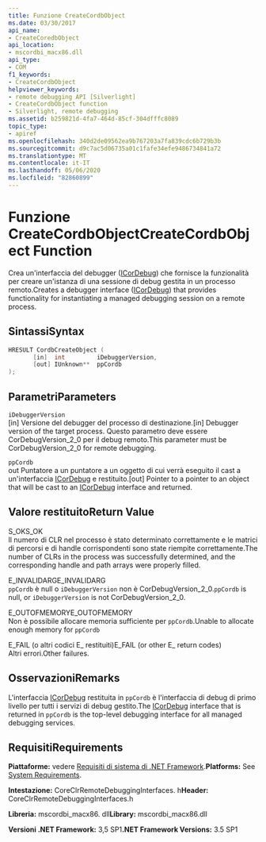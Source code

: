```yaml
---
title: Funzione CreateCordbObject
ms.date: 03/30/2017
api_name:
- CreateCoredbObject
api_location:
- mscordbi_macx86.dll
api_type:
- COM
f1_keywords:
- CreateCordbObject
helpviewer_keywords:
- remote debugging API [Silverlight]
- CreateCordbObject function
- Silverlight, remote debugging
ms.assetid: b259821d-4fa7-464d-85cf-304dfffc8089
topic_type:
- apiref
ms.openlocfilehash: 340d2de09562ea9b767203a7fa839cdc6b729b3b
ms.sourcegitcommit: d9c7ac5d06735a01c1fafe34efe9486734841a72
ms.translationtype: MT
ms.contentlocale: it-IT
ms.lasthandoff: 05/06/2020
ms.locfileid: "82860899"
---
```

# <a name="createcordbobject-function"></a><span data-ttu-id="66991-102">Funzione CreateCordbObject</span><span class="sxs-lookup"><span data-stu-id="66991-102">CreateCordbObject Function</span></span>
<span data-ttu-id="66991-103">Crea un'interfaccia del debugger ([ICorDebug](icordebug-interface.md)) che fornisce la funzionalità per creare un'istanza di una sessione di debug gestita in un processo remoto.</span><span class="sxs-lookup"><span data-stu-id="66991-103">Creates a debugger interface ([ICorDebug](icordebug-interface.md)) that provides functionality for instantiating a managed debugging session on a remote process.</span></span>  
  
## <a name="syntax"></a><span data-ttu-id="66991-104">Sintassi</span><span class="sxs-lookup"><span data-stu-id="66991-104">Syntax</span></span>  
  
```cpp  
HRESULT CordbCreateObject (  
       [in]  int         iDebuggerVersion,
       [out] IUnknown**  ppCordb  
);  
```  
  
## <a name="parameters"></a><span data-ttu-id="66991-105">Parametri</span><span class="sxs-lookup"><span data-stu-id="66991-105">Parameters</span></span>  
 `iDebuggerVersion`  
 <span data-ttu-id="66991-106">[in] Versione del debugger del processo di destinazione.</span><span class="sxs-lookup"><span data-stu-id="66991-106">[in] Debugger version of the target process.</span></span> <span data-ttu-id="66991-107">Questo parametro deve essere CorDebugVersion_2_0 per il debug remoto.</span><span class="sxs-lookup"><span data-stu-id="66991-107">This parameter must be CorDebugVersion_2_0 for remote debugging.</span></span>  
  
 `ppCordb`  
 <span data-ttu-id="66991-108">out Puntatore a un puntatore a un oggetto di cui verrà eseguito il cast a un'interfaccia [ICorDebug](icordebug-interface.md) e restituito.</span><span class="sxs-lookup"><span data-stu-id="66991-108">[out] Pointer to a pointer to an object that will be cast to an [ICorDebug](icordebug-interface.md) interface and returned.</span></span>  
  
## <a name="return-value"></a><span data-ttu-id="66991-109">Valore restituito</span><span class="sxs-lookup"><span data-stu-id="66991-109">Return Value</span></span>  
 <span data-ttu-id="66991-110">S_OK</span><span class="sxs-lookup"><span data-stu-id="66991-110">S_OK</span></span>  
 <span data-ttu-id="66991-111">Il numero di CLR nel processo è stato determinato correttamente e le matrici di percorsi e di handle corrispondenti sono state riempite correttamente.</span><span class="sxs-lookup"><span data-stu-id="66991-111">The number of CLRs in the process was successfully determined, and the corresponding handle and path arrays were properly filled.</span></span>  
  
 <span data-ttu-id="66991-112">E_INVALIDARG</span><span class="sxs-lookup"><span data-stu-id="66991-112">E_INVALIDARG</span></span>  
 <span data-ttu-id="66991-113">`ppCordb` è null o `iDebuggerVersion` non è CorDebugVersion_2_0.</span><span class="sxs-lookup"><span data-stu-id="66991-113">`ppCordb` is null, or `iDebuggerVersion` is not CorDebugVersion_2_0.</span></span>  
  
 <span data-ttu-id="66991-114">E_OUTOFMEMORY</span><span class="sxs-lookup"><span data-stu-id="66991-114">E_OUTOFMEMORY</span></span>  
 <span data-ttu-id="66991-115">Non è possibile allocare memoria sufficiente per `ppCordb`.</span><span class="sxs-lookup"><span data-stu-id="66991-115">Unable to allocate enough memory for `ppCordb`</span></span>  
  
 <span data-ttu-id="66991-116">E_FAIL (o altri codici E_ restituiti)</span><span class="sxs-lookup"><span data-stu-id="66991-116">E_FAIL (or other E_ return codes)</span></span>  
 <span data-ttu-id="66991-117">Altri errori.</span><span class="sxs-lookup"><span data-stu-id="66991-117">Other failures.</span></span>  
  
## <a name="remarks"></a><span data-ttu-id="66991-118">Osservazioni</span><span class="sxs-lookup"><span data-stu-id="66991-118">Remarks</span></span>  
 <span data-ttu-id="66991-119">L'interfaccia [ICorDebug](icordebug-interface.md) restituita in `ppCordb` è l'interfaccia di debug di primo livello per tutti i servizi di debug gestito.</span><span class="sxs-lookup"><span data-stu-id="66991-119">The [ICorDebug](icordebug-interface.md) interface that is returned in `ppCordb` is the top-level debugging interface for all managed debugging services.</span></span>  
  
## <a name="requirements"></a><span data-ttu-id="66991-120">Requisiti</span><span class="sxs-lookup"><span data-stu-id="66991-120">Requirements</span></span>  
 <span data-ttu-id="66991-121">**Piattaforme:** vedere [Requisiti di sistema di .NET Framework](../../get-started/system-requirements.md).</span><span class="sxs-lookup"><span data-stu-id="66991-121">**Platforms:** See [System Requirements](../../get-started/system-requirements.md).</span></span>  
  
 <span data-ttu-id="66991-122">**Intestazione:** CoreClrRemoteDebuggingInterfaces. h</span><span class="sxs-lookup"><span data-stu-id="66991-122">**Header:** CoreClrRemoteDebuggingInterfaces.h</span></span>  
  
 <span data-ttu-id="66991-123">**Libreria:** mscordbi_macx86. dll</span><span class="sxs-lookup"><span data-stu-id="66991-123">**Library:** mscordbi_macx86.dll</span></span>  
  
 <span data-ttu-id="66991-124">**Versioni .NET Framework:** 3,5 SP1</span><span class="sxs-lookup"><span data-stu-id="66991-124">**.NET Framework Versions:** 3.5 SP1</span></span>

